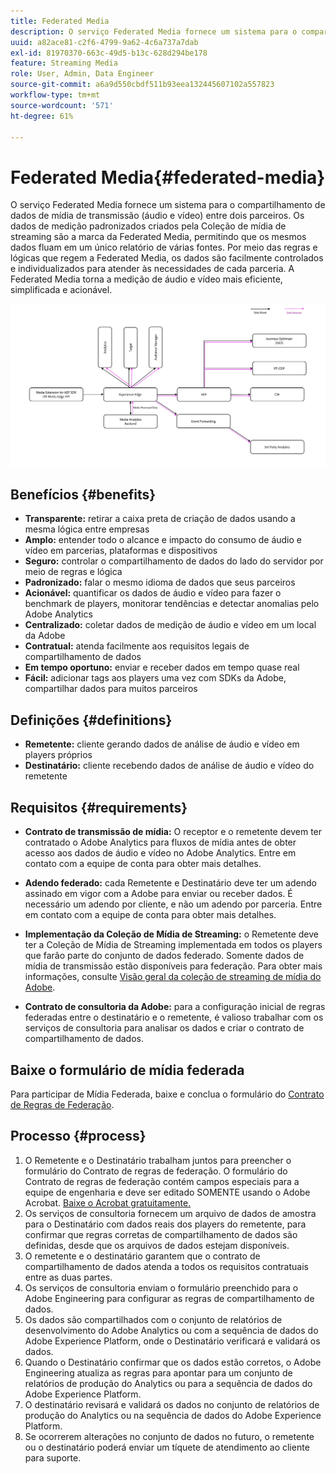 ```yaml
---
title: Federated Media
description: O serviço Federated Media fornece um sistema para o compartilhamento de dados de mídia de transmissão entre dois parceiros.
uuid: a82ace81-c2f6-4799-9a62-4c6a737a7dab
exl-id: 81970370-663c-49d5-b13c-628d294be178
feature: Streaming Media
role: User, Admin, Data Engineer
source-git-commit: a6a9d550cbdf511b93eea132445607102a557823
workflow-type: tm+mt
source-wordcount: '571'
ht-degree: 61%

---
```


# Federated Media{#federated-media}

O serviço Federated Media fornece um sistema para o compartilhamento de dados de mídia de transmissão (áudio e vídeo) entre dois parceiros.
Os dados de medição padronizados criados pela Coleção de mídia de streaming são a marca da Federated Media, permitindo que os mesmos dados fluam em um único relatório de várias fontes.
Por meio das regras e lógicas que regem a Federated Media, os dados são facilmente controlados e individualizados para atender às necessidades de cada parceria.
A Federated Media torna a medição de áudio e vídeo mais eficiente, simplificada e acionável.


![](assets/media-federated.png)

## Benefícios {#benefits}

* **Transparente:** retirar a caixa preta de criação de dados usando a mesma lógica entre empresas
* **Amplo:** entender todo o alcance e impacto do consumo de áudio e vídeo em parcerias, plataformas e dispositivos
* **Seguro:** controlar o compartilhamento de dados do lado do servidor por meio de regras e lógica
* **Padronizado:** falar o mesmo idioma de dados que seus parceiros
* **Acionável:** quantificar os dados de áudio e vídeo para fazer o benchmark de players, monitorar tendências e detectar anomalias pelo Adobe Analytics
* **Centralizado:** coletar dados de medição de áudio e vídeo em um local da Adobe
* **Contratual:** atenda facilmente aos requisitos legais de compartilhamento de dados
* **Em tempo oportuno:** enviar e receber dados em tempo quase real
* **Fácil:** adicionar tags aos players uma vez com SDKs da Adobe, compartilhar dados para muitos parceiros

## Definições {#definitions}

* **Remetente:** cliente gerando dados de análise de áudio e vídeo em players próprios
* **Destinatário:** cliente recebendo dados de análise de áudio e vídeo do remetente

## Requisitos {#requirements}

* **Contrato de transmissão de mídia:** O receptor e o remetente devem ter contratado o Adobe Analytics para fluxos de mídia antes de obter acesso aos dados de áudio e vídeo no Adobe Analytics. Entre em contato com a equipe de conta para obter mais detalhes.
* **Adendo federado:** cada Remetente e Destinatário deve ter um adendo assinado em vigor com a Adobe para enviar ou receber dados. É necessário um adendo por cliente, e não um adendo por parceria. Entre em contato com a equipe de conta para obter mais detalhes.

* **Implementação da Coleção de Mídia de Streaming:** o Remetente deve ter a Coleção de Mídia de Streaming implementada em todos os players que farão parte do conjunto de dados federado. Somente dados de mídia de transmissão estão disponíveis para federação. Para obter mais informações, consulte [Visão geral da coleção de streaming de mídia do Adobe](/help/media-overview.md).

* **Contrato de consultoria da Adobe:** para a configuração inicial de regras federadas entre o destinatário e o remetente, é valioso trabalhar com os serviços de consultoria para analisar os dados e criar o contrato de compartilhamento de dados.

## Baixe o formulário de mídia federada

Para participar de Mídia Federada, baixe e conclua o formulário do [Contrato de Regras de Federação](assets/federated_analytics_form.pdf).

## Processo {#process}

1. O Remetente e o Destinatário trabalham juntos para preencher o formulário do Contrato de regras de federação. O formulário do Contrato de regras de federação contém campos especiais para a equipe de engenharia e deve ser editado SOMENTE usando o Adobe Acrobat. [Baixe o Acrobat gratuitamente.](https://get.adobe.com/br/reader/)
1. Os serviços de consultoria fornecem um arquivo de dados de amostra para o Destinatário com dados reais dos players do remetente, para confirmar que regras corretas de compartilhamento de dados são definidas, desde que os arquivos de dados estejam disponíveis.
1. O remetente e o destinatário garantem que o contrato de compartilhamento de dados atenda a todos os requisitos contratuais entre as duas partes.
1. Os serviços de consultoria enviam o formulário preenchido para o Adobe Engineering para configurar as regras de compartilhamento de dados.
1. Os dados são compartilhados com o conjunto de relatórios de desenvolvimento do Adobe Analytics ou com a sequência de dados do Adobe Experience Platform, onde o Destinatário verificará e validará os dados.
1. Quando o Destinatário confirmar que os dados estão corretos, o Adobe Engineering atualiza as regras para apontar para um conjunto de relatórios de produção do Analytics ou para a sequência de dados do Adobe Experience Platform.
1. O destinatário revisará e validará os dados no conjunto de relatórios de produção do Analytics ou na sequência de dados do Adobe Experience Platform.
1. Se ocorrerem alterações no conjunto de dados no futuro, o remetente ou o destinatário poderá enviar um tíquete de atendimento ao cliente para suporte.
